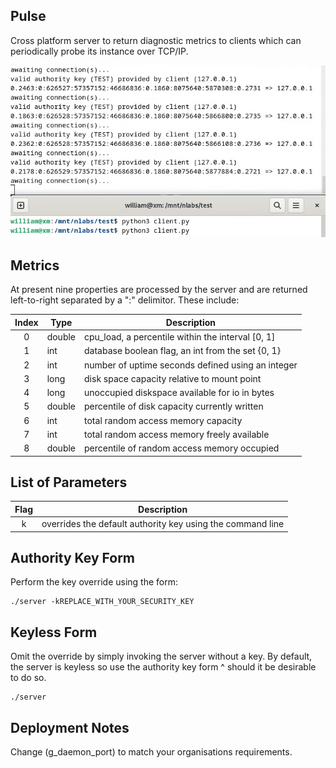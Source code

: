 ## Pulse

Cross platform server to return diagnostic metrics to clients which can periodically probe its instance over TCP/IP.

![screenshot](client.png)

## Metrics

At present nine properties are processed by the server and are returned left-to-right separated by a ":" delimitor. These include:

| Index | Type   | Description                                       |
|:-----:|--------|---------------------------------------------------|
| 0     | double | cpu_load, a percentile within the interval [0, 1] |
| 1     | int    | database boolean flag, an int from the set {0, 1} |
| 2     | int    | number of uptime seconds defined using an integer |
| 3     | long   | disk space capacity relative to mount point       |
| 4     | long   | unoccupied diskspace available for io in bytes    |
| 5     | double | percentile of disk capacity currently written     |
| 6     | int    | total random access memory capacity               |
| 7     | int    | total random access memory freely available       |
| 8     | double | percentile of random access memory occupied       |

## List of Parameters

| Flag | Description                                                |
|:----:|------------------------------------------------------------|
| k    | overrides the default authority key using the command line |

## Authority Key Form

Perform the key override using the form:

```
./server -kREPLACE_WITH_YOUR_SECURITY_KEY
```

## Keyless Form

Omit the override by simply invoking the server without a key. By default, the server is keyless so use the authority key form ^ should it be desirable to do so.

```
./server
```

## Deployment Notes

Change (g_daemon_port) to match your organisations requirements.
